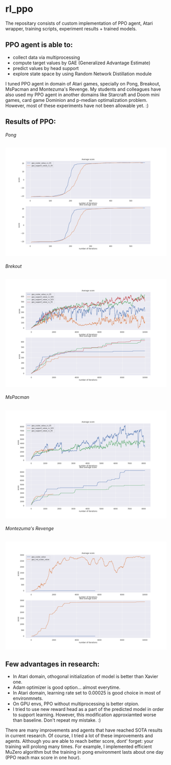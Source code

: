 # rl_ppo
The repositary consists of custom implementation of PPO agent, Atari wrapper, training scripts, experiment results + trained models.

## PPO agent is able to:
- collect data via multiprocessing
- compute target values by GAE (Generalized Advantage Estimate)
- predict values by head support
- explore state space by using Random Network Distillation module

I tuned PPO agent in domain of Atari games, specially on Pong, Breakout, MsPacman and Montezuma's Revenge. My students and colleagues have also used my PPO agent in another domains like Starcraft and Doom mini games, card game Dominion and p-median optimalization problem. However, most of these experiments have not been allowable yet. :)

## Results of PPO:

###### Pong
![Alt text](https://github.com/marrekb/rl_ppo/blob/main/plots/pong_score.png?raw=true "Pong")

###### Brekout
![Alt text](https://github.com/marrekb/rl_ppo/blob/main/plots/breakout_score.png?raw=true "Breakout")

###### MsPacman
![Alt text](https://github.com/marrekb/rl_ppo/blob/main/plots/pacman_score.png?raw=true "Pacman")

###### Montezuma's Revenge
![Alt text](https://github.com/marrekb/rl_ppo/blob/main/plots/montezuma_score.png?raw=true "Montezuma")

## Few advantages in research:
- In Atari domain, othogonal initialization of model is better than Xavier one.
- Adam optimizer is good option... almost everytime. 
- In Atari domain, learning rate set to 0.00025 is good choice in most of environmnets.
- On GPU envs, PPO without multiprocessing is better otpion.
- I tried to use new reward head as a part of the predicted model in order to support learning. However, this modification approxiamted worse than baseline. Don't repeat my mistake. :)

There are many improvements and agents that have reached SOTA results in current research. Of course, I tried a lot of these improvements and agents. Although you are able to reach better score, dont' forget: your training will prolong many times. For example, I implemented efficient MuZero algorithm but the training in pong environment lasts about one day (PPO reach max score in one hour).


